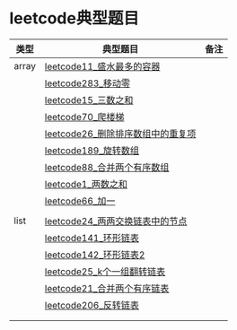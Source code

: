 # leetcode典型题目
| 类型  | 典型题目                                                     | 备注 |
| ----- | ------------------------------------------------------------ | ---- |
| array | [leetcode11_盛水最多的容器](https://leetcode-cn.com/problems/container-with-most-water/) |      |
|       | [leetcode283_移动零](https://leetcode-cn.com/problems/move-zeroes/) |      |
|       | [leetcode15_三数之和](https://leetcode-cn.com/problems/3sum/) |      |
|       | [leetcode70_爬楼梯](https://leetcode-cn.com/problems/climbing-stairs/) |      |
|       | [leetcode26_删除排序数组中的重复项](https://leetcode-cn.com/problems/remove-duplicates-from-sorted-array/) |      |
|       | [leetcode189_旋转数组](https://leetcode-cn.com/problems/rotate-array/) |      |
|       | [leetcode88_合并两个有序数组](https://leetcode-cn.com/problems/merge-sorted-array/) |      |
|       | [leetcode1_两数之和](https://leetcode-cn.com/problems/two-sum/) |      |
|       | [leetcode66_加一](https://leetcode-cn.com/problems/plus-one/) |      |
|       |                                                              |      |
| list  | [leetcode24_两两交换链表中的节点](https://leetcode-cn.com/problems/swap-nodes-in-pairs/) |      |
|       | [leetcode141_环形链表](https://leetcode-cn.com/problems/linked-list-cycle/) |      |
|       | [leetcode142_环形链表2](https://leetcode-cn.com/problems/linked-list-cycle-ii/) |      |
|       | [leetcode25_k个一组翻转链表](https://leetcode-cn.com/problems/reverse-nodes-in-k-group/submissions/) |      |
|       | [leetcode21_合并两个有序链表](https://leetcode-cn.com/problems/merge-two-sorted-lists/) |      |
|       | [leetcode206_反转链表](https://leetcode-cn.com/problems/reverse-linked-list/) |      |
|       |                                                              |      |
|       |                                                              |      |

